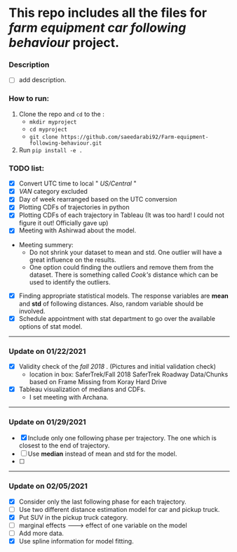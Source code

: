 # This repo includes all the files for _farm equipment car following behaviour_ project.

### Description
- [ ] add description. 

### How to run:
1. Clone the repo and `cd` to the :
   *  `mkdir myproject`
   *  `cd myproject`
   *  `git clone https://github.com/saeedarabi92/Farm-equipment-following-behaviour.git`
2. Run `pip install -e .`

### TODO list:
- [X] Convert UTC time to local " _US/Central_ "
- [X] _VAN_ category excluded
- [X] Day of week rearranged based on the UTC conversion
- [X] Plotting CDFs of trajectories in python
- [x] Plotting CDFs of each trajectory in Tableau (It was too hard! I could not figure it out! Officially gave up)
- [X]  Meeting with Ashirwad about the model.
  - Meeting summery:
    - Do not shrink your dataset to mean and std. One outlier will have a great influence on the results.
    - One option could finding the outliers and remove them from the dataset. There is something called _Cook's_ distance which can be used to identify the outliers.
- [x] Finding appropriate statistical models. The response variables are **mean** and **std** of following distances. Also, random variable should be involved.
- [x] Schedule appointment with stat department to go over the available options of stat model.
------
### Update on 01/22/2021
- [x] Validity check of the _fall 2018_ . (Pictures and initial validation check)
    - location in box: SaferTrek/Fall 2018 SaferTrek Roadway Data/Chunks based on Frame Missing from Koray Hard Drive
- [x] Tableau visualization of medians and CDFs.
    - I set meeting with Archana.
------
### Update on 01/29/2021
- [x] Include only one following phase per trajectory. The one which is closest to the end of trajectory.
- [ ] Use **median** instead of mean and std for the model.
- [ ] 
-----
### Update on 02/05/2021
- [x]  Consider only the last following phase for each trajectory.
- [ ]  Use two different distance estimation model for car and pickup truck.
- [x]  Put SUV in the pickup truck category.
- [ ]  marginal effects ---> effect of one variable on the model
- [ ]  Add more data.
- [X]  Use spline information for model fitting.